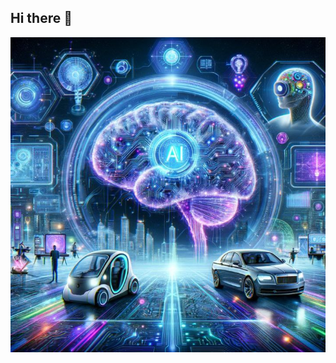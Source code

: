 ## Hi there 👋

<!--
**Dawitmye23lij/Dawitmye23lij** is a ✨ _special_ ✨ repository because its `README.md` (this file) appears on your GitHub profile.

Here are some ideas to get you started:

- 🔭 I’m currently working on ...
- 🌱 I’m currently learning ...
- 👯 I’m looking to collaborate on ...
- 🤔 I’m looking for help with ...
- 💬 Ask me about ...
- 📫 How to reach me: ...
- 😄 Pronouns: ...
- ⚡ Fun fact: ...
-->
![Alt text](https://github.com/Dawitmye23lij/Dawitmye23lij/blob/main/githubphoto_2024-12-27_02-25-52.jpg)
